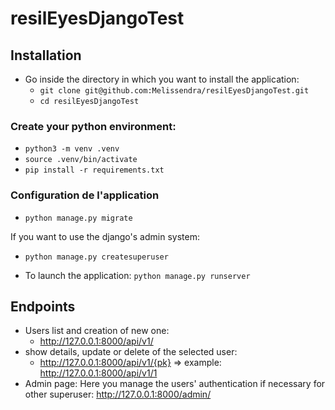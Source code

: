 # resilEyesDjangoTest

## Installation
- Go inside the directory in which you want to install the application:
  - `git clone git@github.com:Melissendra/resilEyesDjangoTest.git`
  - `cd resilEyesDjangoTest`

### Create your python environment:
  - `python3 -m venv .venv`
  - `source .venv/bin/activate`
  - `pip install -r requirements.txt`

### Configuration de l'application
- `python manage.py migrate`

If you want to use the django's admin system:
- `python manage.py createsuperuser`

- To launch the application: `python manage.py runserver`

## Endpoints
- Users list and creation of new one:
  - http://127.0.0.1:8000/api/v1/
- show details, update or delete of the selected user:
  - http://127.0.0.1:8000/api/v1/{pk} => example: http://127.0.0.1:8000/api/v1/1
- Admin page: Here you manage the users' authentication if necessary for other superuser: http://127.0.0.1:8000/admin/